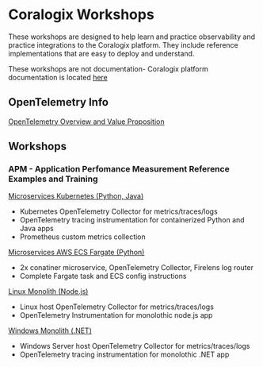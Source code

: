 # Coralogix Workshops

These workshops are designed to help learn and practice observability and practice integrations to the Coralogix platform. They include reference implementations that are easy to deploy and understand.

These workshops are not documentation- Coralogix platform documentation is located [here](https://coralogix.com/docs/)

## OpenTelemetry Info  

[OpenTelemetry Overview and Value Proposition](otel/about-opentelemetry.md)  

## Workshops  

### APM - Application Perfomance Measurement Reference Examples and Training

[Microservices Kubernetes (Python, Java)](otel/microservices-workshop/index.md)  
- Kubernetes OpenTelemetry Collector for metrics/traces/logs  
- OpenTelemetry tracing instrumentation for containerized Python and Java apps  
- Prometheus custom metrics collection  

[Microservices AWS ECS Fargate (Python)](otel/microservices-fargate/index.md) 
- 2x conatiner microservice, OpenTelemetry Collector, Firelens log router  
- Complete Fargate task and ECS config instructions  

[Linux Monolith (Node.js)](otel/monolith-workshop/index.md)
- Linux host OpenTelemetry Collector for metrics/traces/logs  
- OpenTelemetry Instrumentation for monolothic node.js app  

[Windows Monolith (.NET)](otel/dotnet-windows/index.md)
- Windows Server host OpenTelemetry Collector for metrics/traces/logs  
- OpenTelemetry tracing instrumentation for monolothic .NET app    
